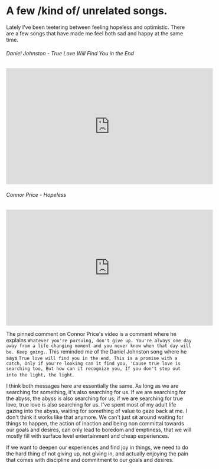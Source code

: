 <h1> A few /kind of/ unrelated songs. </h1>

Lately I've been teetering between feeling hopeless and optimistic. There are a few songs that have made me feel both sad and happy at the same time.

###### Daniel Johnston - True Love Will Find You in the End

<iframe width="560" height="315" src="https://www.youtube.com/embed/UUbEf67bbrA?si=Z2hq8LOdUM1vLJyq" title="YouTube video player" frameborder="0" allow="accelerometer; autoplay; clipboard-write; encrypted-media; gyroscope; picture-in-picture; web-share" allowfullscreen></iframe>

###### Connor Price - Hopeless

<iframe width="560" height="315" src="https://www.youtube.com/embed/AnT8-j8YHSA?si=xLTpc4rmqT39fAR5" title="YouTube video player" frameborder="0" allow="accelerometer; autoplay; clipboard-write; encrypted-media; gyroscope; picture-in-picture; web-share" allowfullscreen></iframe>

The pinned comment on Connor Price's video is a comment where he explains `Whatever you're pursuing, don't give up. You're always one day away from a life changing moment and you never know when that day will be. Keep going.`. This reminded me of the Daniel Johnston song where he says `True love will find you in the end, This is a promise with a catch, Only if you're looking can it find you, 'Cause true love is searching too, But how can it recognize you, If you don't step out into the light, the light`.

I think both messages here are essentially the same. As long as we are searching for something, it's also searching for us. If we are searching for the abyss, the abyss is also searching for us; if we are searching for true love, true love is also searching for us. I've spent most of my adult life gazing into the abyss, waiting for something of value to gaze back at me. I don't think it works like that anymore. We can't just sit around waiting for things to happen, the action of inaction and being non committal towards our goals and desires, can only lead to boredom and emptiness, that we will mostly fill with surface level entertainment and cheap experiences.

If we want to deepen our experiences and find joy in things, we need to do the hard thing of not giving up, not giving in, and actually enjoying the pain that comes with discipline and commitment to our goals and desires.

